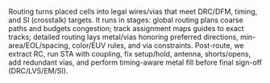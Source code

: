 Routing turns placed cells into legal wires/vias that meet DRC/DFM, timing, and SI (crosstalk) targets. It runs in stages: global routing plans coarse paths and budgets congestion; track assignment maps guides to exact tracks; detailed routing lays metal/vias honoring preferred directions, min-area/EOL/spacing, color/EUV rules, and via constraints. Post-route, we extract RC, run STA with coupling, fix setup/hold, antenna, shorts/opens, add redundant vias, and perform timing-aware metal fill before final sign-off (DRC/LVS/EM/SI).

